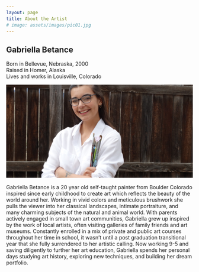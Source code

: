 ```yaml
---
layout: page
title: About the Artist
# image: assets/images/pic01.jpg
---
```

<h2>Gabriella Betance</h2>
<p>Born in Bellevue, Nebraska, 2000<br />Raised in Homer, Alaska <br />Lives and works in Louisville, Colorado </p>

<div class="image profile">
    <img src="assets/images/artist pic 2.jpeg" alt=""/>
</div>

<p>Gabriella Betance is a 20 year old self-taught painter from Boulder Colorado inspired since early childhood to create art which reflects the beauty of the world around her. Working in vivid colors and meticulous brushwork she pulls the viewer into her classical landscapes, intimate portraiture, and many charming subjects of the natural and animal world. With parents actively engaged in small town art communities, Gabriella grew up inspired by the work of local artists, often visiting galleries of family friends and art museums. Constantly enrolled in a mix of private and public art courses throughout her time in school, it wasn’t until a post graduation transitional year that she fully surrendered to her artistic calling. Now working 9-5 and saving diligently to further her art education, Gabriella spends her personal days studying art history, exploring new techniques, and building her dream portfolio.</p>
